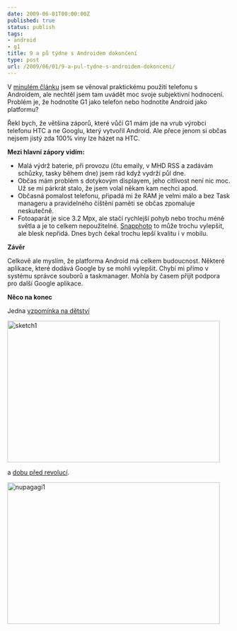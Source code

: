 ```yaml
---
date: 2009-06-01T00:00:00Z
published: true
status: publish
tags:
- android
- g1
title: 9 a pů týdne s Androidem dokončení
type: post
url: /2009/06/01/9-a-pul-tydne-s-androidem-dokonceni/
---
```


V <a href="https://blog.prskavec.net/2009/05/9-a-pul-tydne-s-androidem/">minulém článku</a> jsem se věnoval praktickému použití telefonu s Androidem, ale nechtěl jsem tam uvádět moc svoje subjektivní hodnocení. Problém je, že hodnotíte G1 jako telefon nebo hodnotíte Android jako platformu?

Řekl bych, že většina záporů, které vůči G1 mám jde na vrub výrobci telefonu HTC a ne Googlu, který vytvořil Android. Ale přece jenom si občas nejsem jistý zda 100% viny lze házet na HTC.

<strong>Mezi hlavní zápory vidím:</strong>
<ul>
	<li>Malá výdrž baterie, při provozu (čtu emaily, v MHD RSS a zadávám schůzky, tasky během dne) jsem rád když vydrží půl dne.</li>
	<li>Občas mám problém s dotykovým displayem, jeho citlivost není nic moc. Už se mi párkrát stalo, že jsem volal někam kam nechci apod.</li>
	<li>Občasná pomalost telefonu, připadá mi že RAM je velmi málo a bez Task manageru a pravidelného čištění paměti se občas zpomaluje neskutečně.</li>
	<li>Fotoaparát je sice 3.2 Mpx, ale stačí rychlejší pohyb nebo trochu méně světla a je to celkem nepoužitelné. <a href="https://www.cyrket.com/package/com.ap.SnapPhoto_Free">Snapphoto</a> to může trochu vylepšit, ale blesk nepřidá. Dnes bych čekal trochu lepší kvalitu i v mobilu.</li>
</ul>

<strong>Závěr</strong>

Celkově ale myslím, že platforma Android má celkem budoucnost. Některé aplikace, které dodává Google by se mohli vylepšit. Chybí mi přímo v systému správce souborů a taskmanager. Mohla by časem přijít podpora pro další Google aplikace.

<strong>Něco na konec</strong>

Jedna <a href="https://www.cyrket.com/package/au.id.weston.scott.Sketchaetch">vzpomínka na dětství</a>

<a href="https://blog.prskavec.net/wp-content/uploads/2009/06/sketch1.png"><img src="https://blog.prskavec.net/wp-content/uploads/2009/06/sketch1.png" alt="sketch1" title="sketch1" width="480" height="320" class="aligncenter size-full wp-image-606" /></a>

a <a href="https://www.cyrket.com/package/com.ammisoftware.Eggs">dobu před revolucí</a>.

<a href="https://blog.prskavec.net/wp-content/uploads/2009/06/nupagagi1.png"><img src="https://blog.prskavec.net/wp-content/uploads/2009/06/nupagagi1.png" alt="nupagagi1" title="nupagagi1" width="480" height="320" class="aligncenter size-full wp-image-605" /></a>
